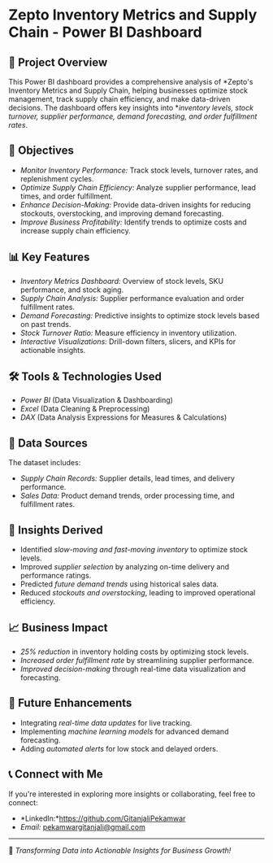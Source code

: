 # Zepto Inventory Metrics and Supply Chain - Power BI Dashboard

## 📌 Project Overview
This Power BI dashboard provides a comprehensive analysis of *Zepto's Inventory Metrics and Supply Chain, helping businesses optimize stock management, track supply chain efficiency, and make data-driven decisions. The dashboard offers key insights into **inventory levels, stock turnover, supplier performance, demand forecasting, and order fulfillment rates*.

## 🎯 Objectives
- *Monitor Inventory Performance:* Track stock levels, turnover rates, and replenishment cycles.
- *Optimize Supply Chain Efficiency:* Analyze supplier performance, lead times, and order fulfillment.
- *Enhance Decision-Making:* Provide data-driven insights for reducing stockouts, overstocking, and improving demand forecasting.
- *Improve Business Profitability:* Identify trends to optimize costs and increase supply chain efficiency.

## 📊 Key Features
- *Inventory Metrics Dashboard:* Overview of stock levels, SKU performance, and stock aging.
- *Supply Chain Analysis:* Supplier performance evaluation and order fulfillment rates.
- *Demand Forecasting:* Predictive insights to optimize stock levels based on past trends.
- *Stock Turnover Ratio:* Measure efficiency in inventory utilization.
- *Interactive Visualizations:* Drill-down filters, slicers, and KPIs for actionable insights.

## 🛠️ Tools & Technologies Used
- *Power BI* (Data Visualization & Dashboarding)
- *Excel* (Data Cleaning & Preprocessing)
- *DAX* (Data Analysis Expressions for Measures & Calculations)

## 📂 Data Sources
The dataset includes:
- *Supply Chain Records:* Supplier details, lead times, and delivery performance.
- *Sales Data:* Product demand trends, order processing time, and fulfillment rates.

## 📌 Insights Derived
- Identified *slow-moving and fast-moving inventory* to optimize stock levels.
- Improved *supplier selection* by analyzing on-time delivery and performance ratings.
- Predicted *future demand trends* using historical sales data.
- Reduced *stockouts and overstocking*, leading to improved operational efficiency.

## 📈 Business Impact
- *25% reduction* in inventory holding costs by optimizing stock levels.
- *Increased order fulfillment rate* by streamlining supplier performance.
- *Improved decision-making* through real-time data visualization and forecasting.

## 🚀 Future Enhancements
- Integrating *real-time data updates* for live tracking.
- Implementing *machine learning models* for advanced demand forecasting.
- Adding *automated alerts* for low stock and delayed orders.

## 📞 Connect with Me
If you're interested in exploring more insights or collaborating, feel free to connect:
- *LinkedIn:*https://github.com/GitanjaliPekamwar 
- *Email:* pekamwargitanjali@gmail.com

---

🚀 *Transforming Data into Actionable Insights for Business Growth!*
